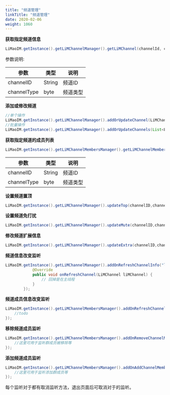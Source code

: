 ```yaml
---
title: "频道管理"
linkTitle: "频道管理"
date: 2020-02-06
weight: 1060
---
```

**获取指定频道信息**
```java
LiMaoIM.getInstance().getLiMChannelManager().getLiMChannel(channelId, channelType);
```

参数说明:

参数 | 类型 | 说明
---|--- |---
channelID | String | 频道ID
channelType | byte | 频道类型

**添加或修改频道**
```java
//单个操作
LiMaoIM.getInstance().getLiMChannelManager().addOrUpdateChannel(LiMChannel liMChannel);
//批量操作
LiMaoIM.getInstance().getLiMChannelManager().addOrUpdateChannels(List<LiMChannel> list);
```

**获取指定频道的成员列表**
```java
LiMaoIM.getInstance().getLiMChannelMembersManager().getLiMChannelMembers(channelID, channelType);
```

参数 | 类型 | 说明
---|--- |---
channelID | String | 频道ID
channelType | byte | 频道类型

**设置频道置顶**
```java
LiMaoIM.getInstance().getLiMChannelManager().updateTop(channelID,channelType, isTop);
```
**设置频道免打扰**
```java
LiMaoIM.getInstance().getLiMChannelManager().updateMute(channelID,channelType, isMute);
```
**修改频道扩展信息**
```java
LiMaoIM.getInstance().getLiMChannelManager().updateExtra(channelID,channelType, HashMap)
```
**频道信息改变监听**
```java
LiMaoIM.getInstance().getLiMChannelManager().addOnRefreshChannelInfo("listener_key", new IRefreshChannel() {
            @Override
            public void onRefreshChannel(LiMChannel liMChannel) {
                // 回掉是在主线程
            }
        });
```
**频道成员信息改变监听**
```java
LiMaoIM.getInstance().getLiMChannelMembersManager().addOnRefreshChannelMemberInfo("listener_key",liMChannelMember -> {
    //todo
});
```
**移除频道成员监听**
```java
LiMaoIM.getInstance().getLiMChannelMembersManager().addOnRemoveChannelMemberListener("listener_key",list -> {
    //这里可用于监听群成员被移除等
});
```
**添加频道成员监听**
```java
LiMaoIM.getInstance().getLiMChannelMembersManager().addOnAddChannelMemberListener("listener_key",list -> {
    //这里可用于监听添加群成员等
});
```
每个监听对于都有取消监听方法，退出页面后可取消对于的监听。

